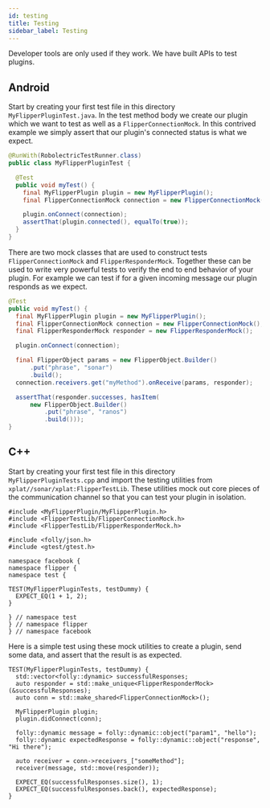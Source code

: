 ```yaml
---
id: testing
title: Testing
sidebar_label: Testing
---
```


Developer tools are only used if they work. We have built APIs to test plugins.

## Android

Start by creating your first test file in this directory `MyFlipperPluginTest.java`. In the test method body we create our plugin which we want to test as well as a `FlipperConnectionMock`. In this contrived example we simply assert that our plugin's connected status is what we expect.

```java
@RunWith(RobolectricTestRunner.class)
public class MyFlipperPluginTest {

  @Test
  public void myTest() {
    final MyFlipperPlugin plugin = new MyFlipperPlugin();
    final FlipperConnectionMock connection = new FlipperConnectionMock();

    plugin.onConnect(connection);
    assertThat(plugin.connected(), equalTo(true));
  }
}
```

There are two mock classes that are used to construct tests `FlipperConnectionMock` and `FlipperResponderMock`. Together these can be used to write very powerful tests to verify the end to end behavior of your plugin. For example we can test if for a given incoming message our plugin responds as we expect.

```java
@Test
public void myTest() {
  final MyFlipperPlugin plugin = new MyFlipperPlugin();
  final FlipperConnectionMock connection = new FlipperConnectionMock();
  final FlipperResponderMock responder = new FlipperResponderMock();

  plugin.onConnect(connection);

  final FlipperObject params = new FlipperObject.Builder()
      .put("phrase", "sonar")
      .build();
  connection.receivers.get("myMethod").onReceive(params, responder);

  assertThat(responder.successes, hasItem(
      new FlipperObject.Builder()
          .put("phrase", "ranos")
          .build()));
}
```

## C++

Start by creating your first test file in this directory `MyFlipperPluginTests.cpp` and import the testing utilities from `xplat//sonar/xplat:FlipperTestLib`. These utilities mock out core pieces of the communication channel so that you can test your plugin in isolation.

```
#include <MyFlipperPlugin/MyFlipperPlugin.h>
#include <FlipperTestLib/FlipperConnectionMock.h>
#include <FlipperTestLib/FlipperResponderMock.h>

#include <folly/json.h>
#include <gtest/gtest.h>

namespace facebook {
namespace flipper {
namespace test {

TEST(MyFlipperPluginTests, testDummy) {
  EXPECT_EQ(1 + 1, 2);
}

} // namespace test
} // namespace flipper
} // namespace facebook
```

Here is a simple test using these mock utilities to create a plugin, send some data, and assert that the result is as expected.

```
TEST(MyFlipperPluginTests, testDummy) {
  std::vector<folly::dynamic> successfulResponses;
  auto responder = std::make_unique<FlipperResponderMock>(&successfulResponses);
  auto conn = std::make_shared<FlipperConnectionMock>();

  MyFlipperPlugin plugin;
  plugin.didConnect(conn);

  folly::dynamic message = folly::dynamic::object("param1", "hello");
  folly::dynamic expectedResponse = folly::dynamic::object("response", "Hi there");

  auto receiver = conn->receivers_["someMethod"];
  receiver(message, std::move(responder));

  EXPECT_EQ(successfulResponses.size(), 1);
  EXPECT_EQ(successfulResponses.back(), expectedResponse);
}
```
